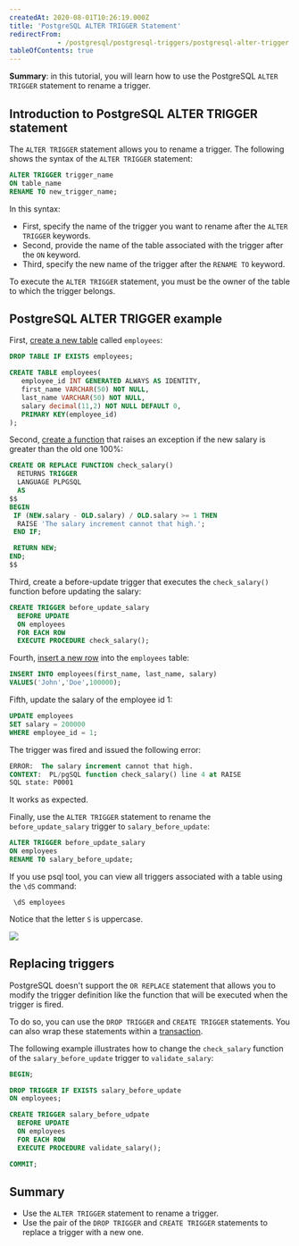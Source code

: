 ```yaml
---
createdAt: 2020-08-01T10:26:19.000Z
title: 'PostgreSQL ALTER TRIGGER Statement'
redirectFrom: 
            - /postgresql/postgresql-triggers/postgresql-alter-trigger
tableOfContents: true
---
```


**Summary**: in this tutorial, you will learn how to use the PostgreSQL `ALTER TRIGGER` statement to rename a trigger.

## Introduction to PostgreSQL ALTER TRIGGER statement

The `ALTER TRIGGER` statement allows you to rename a trigger. The following shows the syntax of the `ALTER TRIGGER` statement:

```sql
ALTER TRIGGER trigger_name
ON table_name
RENAME TO new_trigger_name;
```

In this syntax:

- First, specify the name of the trigger you want to rename after the `ALTER TRIGGER` keywords.
- Second, provide the name of the table associated with the trigger after the `ON` keyword.
- Third, specify the new name of the trigger after the `RENAME TO` keyword.

To execute the `ALTER TRIGGER` statement, you must be the owner of the table to which the trigger belongs.

## PostgreSQL ALTER TRIGGER example

First, [create a new table](/postgresql/postgresql-create-table) called `employees`:

```sql
DROP TABLE IF EXISTS employees;

CREATE TABLE employees(
   employee_id INT GENERATED ALWAYS AS IDENTITY,
   first_name VARCHAR(50) NOT NULL,
   last_name VARCHAR(50) NOT NULL,
   salary decimal(11,2) NOT NULL DEFAULT 0,
   PRIMARY KEY(employee_id)
);
```

Second, [create a function](/postgresql/postgresql-plpgsql/postgresql-create-function) that raises an exception if the new salary is greater than the old one 100%:

```sql
CREATE OR REPLACE FUNCTION check_salary()
  RETURNS TRIGGER
  LANGUAGE PLPGSQL
  AS
$$
BEGIN
 IF (NEW.salary - OLD.salary) / OLD.salary >= 1 THEN
  RAISE 'The salary increment cannot that high.';
 END IF;

 RETURN NEW;
END;
$$
```

Third, create a before-update trigger that executes the `check_salary()` function before updating the salary:

```sql
CREATE TRIGGER before_update_salary
  BEFORE UPDATE
  ON employees
  FOR EACH ROW
  EXECUTE PROCEDURE check_salary();
```

Fourth, [insert a new row](/postgresql/postgresql-insert) into the `employees` table:

```sql
INSERT INTO employees(first_name, last_name, salary)
VALUES('John','Doe',100000);
```

Fifth, update the salary of the employee id 1:

```sql
UPDATE employees
SET salary = 200000
WHERE employee_id = 1;
```

The trigger was fired and issued the following error:

```sql
ERROR:  The salary increment cannot that high.
CONTEXT:  PL/pgSQL function check_salary() line 4 at RAISE
SQL state: P0001
```

It works as expected.

Finally, use the `ALTER TRIGGER` statement to rename the `before_update_salary` trigger to `salary_before_update`:

```sql
ALTER TRIGGER before_update_salary
ON employees
RENAME TO salary_before_update;
```

If you use psql tool, you can view all triggers associated with a table using the `\dS` command:

```
 \dS employees
```

Notice that the letter `S` is uppercase.

![](/postgresqltutorial_data/PostgreSQL-ALTER-TRIGGER-example.png)

## Replacing triggers

PostgreSQL doesn't support the `OR REPLACE` statement that allows you to modify the trigger definition like the function that will be executed when the trigger is fired.

To do so, you can use the `DROP TRIGGER` and `CREATE TRIGGER` statements. You can also wrap these statements within a [transaction](/postgresql/postgresql-transaction).

The following example illustrates how to change the `check_salary` function of the `salary_before_update` trigger to `validate_salary`:

```sql
BEGIN;

DROP TRIGGER IF EXISTS salary_before_update
ON employees;

CREATE TRIGGER salary_before_udpate
  BEFORE UPDATE
  ON employees
  FOR EACH ROW
  EXECUTE PROCEDURE validate_salary();

COMMIT;
```

## Summary

- Use the `ALTER TRIGGER` statement to rename a trigger.
- Use the pair of the `DROP TRIGGER` and `CREATE TRIGGER` statements to replace a trigger with a new one.
